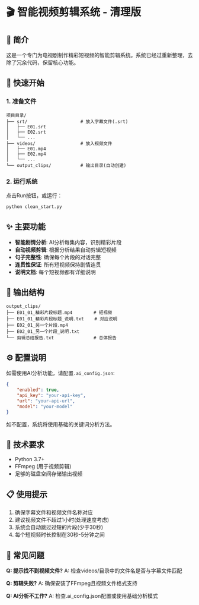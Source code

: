 
# 🎬 智能视频剪辑系统 - 清理版

## 📝 简介
这是一个专门为电视剧制作精彩短视频的智能剪辑系统。系统已经过重新整理，去除了冗余代码，保留核心功能。

## 🚀 快速开始

### 1. 准备文件
```
项目目录/
├── srt/                    # 放入字幕文件(.srt)
│   ├── E01.srt
│   ├── E02.srt
│   └── ...
├── videos/                 # 放入视频文件
│   ├── E01.mp4
│   ├── E02.mp4
│   └── ...
└── output_clips/           # 输出目录(自动创建)
```

### 2. 运行系统
点击Run按钮，或运行：
```bash
python clean_start.py
```

## ✨ 主要功能

- **智能剧情分析**: AI分析每集内容，识别精彩片段
- **自动视频剪辑**: 根据分析结果自动剪辑短视频
- **句子完整性**: 确保每个片段的对话完整
- **连贯性保证**: 所有短视频保持剧情连贯
- **说明文档**: 每个短视频都有详细说明

## 📁 输出结构

```
output_clips/
├── E01_01_精彩片段标题.mp4        # 短视频
├── E01_01_精彩片段标题_说明.txt    # 对应说明
├── E02_01_另一个片段.mp4
├── E02_01_另一个片段_说明.txt
└── 剪辑总结报告.txt               # 总体报告
```

## ⚙️ 配置说明

如需使用AI分析功能，请配置`.ai_config.json`:
```json
{
    "enabled": true,
    "api_key": "your-api-key",
    "url": "your-api-url",
    "model": "your-model"
}
```

如不配置，系统将使用基础的关键词分析方法。

## 🔧 技术要求

- Python 3.7+
- FFmpeg (用于视频剪辑)
- 足够的磁盘空间存储输出视频

## 📋 使用提示

1. 确保字幕文件和视频文件名称对应
2. 建议视频文件不超过1小时(处理速度考虑)
3. 系统会自动跳过过短的片段(少于30秒)
4. 每个短视频时长控制在30秒-5分钟之间

## 🐛 常见问题

**Q: 提示找不到视频文件?**
A: 检查videos/目录中的文件名是否与字幕文件匹配

**Q: 剪辑失败?**
A: 确保安装了FFmpeg且视频文件格式支持

**Q: AI分析不工作?**
A: 检查.ai_config.json配置或使用基础分析模式
